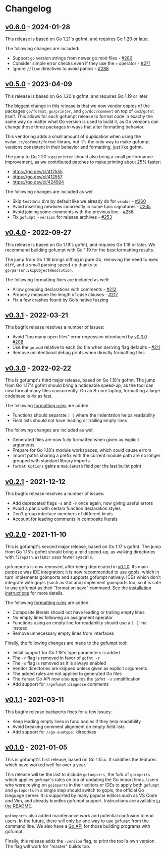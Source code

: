 # Changelog

## [v0.6.0] - 2024-01-28

This release is based on Go 1.21's gofmt, and requires Go 1.20 or later.

The following changes are included:

* Support `go` version strings from newer go.mod files - [#280]
* Consider simple error checks even if they use the `=` operator - [#271]
* Ignore `//line` directives to avoid panics - [#288]

## [v0.5.0] - 2023-04-09

This release is based on Go 1.20's gofmt, and requires Go 1.19 or later.

The biggest change in this release is that we now vendor copies of the packages
`go/format`, `go/printer`, and `go/doc/comment` on top of `cmd/gofmt` itself.
This allows for each gofumpt release to format code in exactly the same way
no matter what Go version is used to build it, as Go versions can change those
three packages in ways that alter formatting behavior.

This vendoring adds a small amount of duplication when using the
`mvdan.cc/gofumpt/format` library, but it's the only way to make gofumpt
versions consistent in their behavior and formatting, just like gofmt.

The jump to Go 1.20's `go/printer` should also bring a small performance
improvement, as we contributed patches to make printing about 25% faster:

* https://go.dev/cl/412555
* https://go.dev/cl/412557
* https://go.dev/cl/424924

The following changes are included as well:

* Skip `testdata` dirs by default like we already do for `vendor` - [#260]
* Avoid inserting newlines incorrectly in some func signatures - [#235]
* Avoid joining some comments with the previous line - [#256]
* Fix `gofumpt -version` for release archives - [#253]

## [v0.4.0] - 2022-09-27

This release is based on Go 1.19's gofmt, and requires Go 1.18 or later.
We recommend building gofumpt with Go 1.19 for the best formatting results.

The jump from Go 1.18 brings diffing in pure Go, removing the need to exec `diff`,
and a small parsing speed-up thanks to `go/parser.SkipObjectResolution`.

The following formatting fixes are included as well:

* Allow grouping declarations with comments - [#212]
* Properly measure the length of case clauses - [#217]
* Fix a few crashes found by Go's native fuzzing

## [v0.3.1] - 2022-03-21

This bugfix release resolves a number of issues:

* Avoid "too many open files" error regression introduced by [v0.3.0] - [#208]
* Use the `go.mod` relative to each Go file when deriving flag defaults - [#211]
* Remove unintentional debug prints when directly formatting files

## [v0.3.0] - 2022-02-22

This is gofumpt's third major release, based on Go 1.18's gofmt.
The jump from Go 1.17's gofmt should bring a noticeable speed-up,
as the tool can now format many files concurrently.
On an 8-core laptop, formatting a large codebase is 4x as fast.

The following [formatting rules](https://github.com/mvdan/gofumpt#Added-rules) are added:

* Functions should separate `) {` where the indentation helps readability
* Field lists should not have leading or trailing empty lines

The following changes are included as well:

* Generated files are now fully formatted when given as explicit arguments
* Prepare for Go 1.18's module workspaces, which could cause errors
* Import paths sharing a prefix with the current module path are no longer
  grouped with standard library imports
* `format.Options` gains a `ModulePath` field per the last bullet point

## [v0.2.1] - 2021-12-12

This bugfix release resolves a number of issues:

* Add deprecated flags `-s` and `-r` once again, now giving useful errors
* Avoid a panic with certain function declaration styles
* Don't group interface members of different kinds
* Account for leading comments in composite literals

## [v0.2.0] - 2021-11-10

This is gofumpt's second major release, based on Go 1.17's gofmt.
The jump from Go 1.15's gofmt should bring a mild speed-up,
as walking directories with `filepath.WalkDir` uses fewer syscalls.

gofumports is now removed, after being deprecated in [v0.1.0].
Its main purpose was IDE integration; it is now recommended to use gopls,
which in turn implements goimports and supports gofumpt natively.
IDEs which don't integrate with gopls (such as GoLand) implement goimports too,
so it is safe to use gofumpt as their "format on save" command.
See the [installation instructions](https://github.com/mvdan/gofumpt#Installation)
for more details.

The following [formatting rules](https://github.com/mvdan/gofumpt#Added-rules) are added:

* Composite literals should not have leading or trailing empty lines
* No empty lines following an assignment operator
* Functions using an empty line for readability should use a `) {` line instead
* Remove unnecessary empty lines from interfaces

Finally, the following changes are made to the gofumpt tool:

* Initial support for Go 1.18's type parameters is added
* The `-r` flag is removed in favor of `gofmt -r`
* The `-s` flag is removed as it is always enabled
* Vendor directories are skipped unless given as explicit arguments
* The added rules are not applied to generated Go files
* The `format` Go API now also applies the `gofmt -s` simplification
* Add support for `//gofumpt:diagnose` comments

## [v0.1.1] - 2021-03-11

This bugfix release backports fixes for a few issues:

* Keep leading empty lines in func bodies if they help readability
* Avoid breaking comment alignment on empty field lists
* Add support for `//go-sumtype:` directives

## [v0.1.0] - 2021-01-05

This is gofumpt's first release, based on Go 1.15.x. It solidifies the features
which have worked well for over a year.

This release will be the last to include `gofumports`, the fork of `goimports`
which applies `gofumpt`'s rules on top of updating the Go import lines. Users
who were relying on `goimports` in their editors or IDEs to apply both `gofumpt`
and `goimports` in a single step should switch to gopls, the official Go
language server. It is supported by many popular editors such as VS Code and
Vim, and already bundles gofumpt support. Instructions are available [in the
README](https://github.com/mvdan/gofumpt).

`gofumports` also added maintenance work and potential confusion to end users.
In the future, there will only be one way to use `gofumpt` from the command
line. We also have a [Go API](https://pkg.go.dev/mvdan.cc/gofumpt/format) for
those building programs with gofumpt.

Finally, this release adds the `-version` flag, to print the tool's own version.
The flag will work for "master" builds too.

[v0.6.0]: https://github.com/mvdan/gofumpt/releases/tag/v0.6.0
[#271]: https://github.com/mvdan/gofumpt/issues/271
[#280]: https://github.com/mvdan/gofumpt/issues/280
[#288]: https://github.com/mvdan/gofumpt/issues/288

[v0.5.0]: https://github.com/mvdan/gofumpt/releases/tag/v0.5.0
[#235]: https://github.com/mvdan/gofumpt/issues/235
[#253]: https://github.com/mvdan/gofumpt/issues/253
[#256]: https://github.com/mvdan/gofumpt/issues/256
[#260]: https://github.com/mvdan/gofumpt/issues/260

[v0.4.0]: https://github.com/mvdan/gofumpt/releases/tag/v0.4.0
[#212]: https://github.com/mvdan/gofumpt/issues/212
[#217]: https://github.com/mvdan/gofumpt/issues/217

[v0.3.1]: https://github.com/mvdan/gofumpt/releases/tag/v0.3.1
[#208]: https://github.com/mvdan/gofumpt/issues/208
[#211]: https://github.com/mvdan/gofumpt/pull/211

[v0.3.0]: https://github.com/mvdan/gofumpt/releases/tag/v0.3.0
[v0.2.1]: https://github.com/mvdan/gofumpt/releases/tag/v0.2.1
[v0.2.0]: https://github.com/mvdan/gofumpt/releases/tag/v0.2.0
[v0.1.1]: https://github.com/mvdan/gofumpt/releases/tag/v0.1.1
[v0.1.0]: https://github.com/mvdan/gofumpt/releases/tag/v0.1.0
